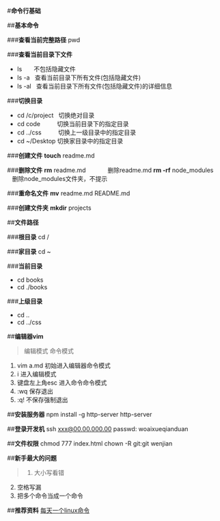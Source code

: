 #**命令行基础**

##**基本命令**

###**查看当前完整路径**
pwd

###**查看当前目录下文件**
- ls &nbsp;&nbsp;&nbsp;&nbsp;&nbsp; 不包括隐藏文件
- ls -a &nbsp; 查看当前目录下所有文件(包括隐藏文件)
- ls -al &nbsp; 查看当前目录下所有文件(包括隐藏文件)的详细信息

###**切换目录**
- cd /c/project &nbsp; 切换绝对目录
- cd code &nbsp;&nbsp;&nbsp;&nbsp;&nbsp;&nbsp;&nbsp;&nbsp;&nbsp;切换当前目录下的指定目录
- cd ../css &nbsp;&nbsp;&nbsp;&nbsp;&nbsp;&nbsp;&nbsp;&nbsp;&nbsp;切换上一级目录中的指定目录
- cd ~/Desktop 切换家目录中的指定目录

###**创建文件**
**touch** readme.md

###**删除文件**
**rm** readme.md  &nbsp;&nbsp;&nbsp;&nbsp;&nbsp;&nbsp;&nbsp;&nbsp;&nbsp;&nbsp;&nbsp;&nbsp;删除readme.md
**rm -rf** node_modules &nbsp;&nbsp;&nbsp;删除node_modules文件夹，不提示

###**重命名文件**
**mv** readme.md README.md

###**创建文件夹**
**mkdir** projects



##**文件路径**

###**根目录**
cd /

###**家目录**
cd ~

###**当前目录**
- cd books
- cd ./books

###**上级目录**
- cd ..
- cd ../css




##**编辑器vim**
>编辑模式
命令模式

1. vim a.md 初始进入编辑器命令模式
2. i 进入编辑模式
3. 键盘左上角esc 进入命令命令模式
4. :wq 保存退出
5. :q! 不保存强制退出



##**安装服务器**
npm install -g http-server
http-server



##**登录开发机**
ssh xxx@00.00.000.00
passwd: woaixueqianduan



##**文件权限**
chmod 777 index.html
chown -R git:git wenjian



##**新手最大的问题**
>1. 大小写看错
2. 空格写漏
3. 把多个命令当成一个命令


##**推荐资料**
[每天一个linux命令](http://www.cnblogs.com/peida/tag/linux%E5%91%BD%E4%BB%A4/default.html?page=4)
